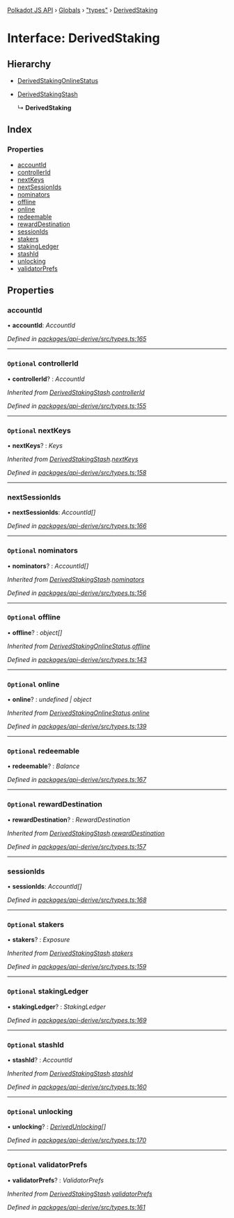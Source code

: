 [Polkadot JS API](../README.md) › [Globals](../globals.md) › ["types"](../modules/_types_.md) › [DerivedStaking](_types_.derivedstaking.md)

# Interface: DerivedStaking

## Hierarchy

* [DerivedStakingOnlineStatus](_types_.derivedstakingonlinestatus.md)

* [DerivedStakingStash](_types_.derivedstakingstash.md)

  ↳ **DerivedStaking**

## Index

### Properties

* [accountId](_types_.derivedstaking.md#accountid)
* [controllerId](_types_.derivedstaking.md#optional-controllerid)
* [nextKeys](_types_.derivedstaking.md#optional-nextkeys)
* [nextSessionIds](_types_.derivedstaking.md#nextsessionids)
* [nominators](_types_.derivedstaking.md#optional-nominators)
* [offline](_types_.derivedstaking.md#optional-offline)
* [online](_types_.derivedstaking.md#optional-online)
* [redeemable](_types_.derivedstaking.md#optional-redeemable)
* [rewardDestination](_types_.derivedstaking.md#optional-rewarddestination)
* [sessionIds](_types_.derivedstaking.md#sessionids)
* [stakers](_types_.derivedstaking.md#optional-stakers)
* [stakingLedger](_types_.derivedstaking.md#optional-stakingledger)
* [stashId](_types_.derivedstaking.md#optional-stashid)
* [unlocking](_types_.derivedstaking.md#optional-unlocking)
* [validatorPrefs](_types_.derivedstaking.md#optional-validatorprefs)

## Properties

###  accountId

• **accountId**: *AccountId*

*Defined in [packages/api-derive/src/types.ts:165](https://github.com/polkadot-js/api/blob/c576c689d/packages/api-derive/src/types.ts#L165)*

___

### `Optional` controllerId

• **controllerId**? : *AccountId*

*Inherited from [DerivedStakingStash](_types_.derivedstakingstash.md).[controllerId](_types_.derivedstakingstash.md#optional-controllerid)*

*Defined in [packages/api-derive/src/types.ts:155](https://github.com/polkadot-js/api/blob/c576c689d/packages/api-derive/src/types.ts#L155)*

___

### `Optional` nextKeys

• **nextKeys**? : *Keys*

*Inherited from [DerivedStakingStash](_types_.derivedstakingstash.md).[nextKeys](_types_.derivedstakingstash.md#optional-nextkeys)*

*Defined in [packages/api-derive/src/types.ts:158](https://github.com/polkadot-js/api/blob/c576c689d/packages/api-derive/src/types.ts#L158)*

___

###  nextSessionIds

• **nextSessionIds**: *AccountId[]*

*Defined in [packages/api-derive/src/types.ts:166](https://github.com/polkadot-js/api/blob/c576c689d/packages/api-derive/src/types.ts#L166)*

___

### `Optional` nominators

• **nominators**? : *AccountId[]*

*Inherited from [DerivedStakingStash](_types_.derivedstakingstash.md).[nominators](_types_.derivedstakingstash.md#optional-nominators)*

*Defined in [packages/api-derive/src/types.ts:156](https://github.com/polkadot-js/api/blob/c576c689d/packages/api-derive/src/types.ts#L156)*

___

### `Optional` offline

• **offline**? : *object[]*

*Inherited from [DerivedStakingOnlineStatus](_types_.derivedstakingonlinestatus.md).[offline](_types_.derivedstakingonlinestatus.md#optional-offline)*

*Defined in [packages/api-derive/src/types.ts:143](https://github.com/polkadot-js/api/blob/c576c689d/packages/api-derive/src/types.ts#L143)*

___

### `Optional` online

• **online**? : *undefined | object*

*Inherited from [DerivedStakingOnlineStatus](_types_.derivedstakingonlinestatus.md).[online](_types_.derivedstakingonlinestatus.md#optional-online)*

*Defined in [packages/api-derive/src/types.ts:139](https://github.com/polkadot-js/api/blob/c576c689d/packages/api-derive/src/types.ts#L139)*

___

### `Optional` redeemable

• **redeemable**? : *Balance*

*Defined in [packages/api-derive/src/types.ts:167](https://github.com/polkadot-js/api/blob/c576c689d/packages/api-derive/src/types.ts#L167)*

___

### `Optional` rewardDestination

• **rewardDestination**? : *RewardDestination*

*Inherited from [DerivedStakingStash](_types_.derivedstakingstash.md).[rewardDestination](_types_.derivedstakingstash.md#optional-rewarddestination)*

*Defined in [packages/api-derive/src/types.ts:157](https://github.com/polkadot-js/api/blob/c576c689d/packages/api-derive/src/types.ts#L157)*

___

###  sessionIds

• **sessionIds**: *AccountId[]*

*Defined in [packages/api-derive/src/types.ts:168](https://github.com/polkadot-js/api/blob/c576c689d/packages/api-derive/src/types.ts#L168)*

___

### `Optional` stakers

• **stakers**? : *Exposure*

*Inherited from [DerivedStakingStash](_types_.derivedstakingstash.md).[stakers](_types_.derivedstakingstash.md#optional-stakers)*

*Defined in [packages/api-derive/src/types.ts:159](https://github.com/polkadot-js/api/blob/c576c689d/packages/api-derive/src/types.ts#L159)*

___

### `Optional` stakingLedger

• **stakingLedger**? : *StakingLedger*

*Defined in [packages/api-derive/src/types.ts:169](https://github.com/polkadot-js/api/blob/c576c689d/packages/api-derive/src/types.ts#L169)*

___

### `Optional` stashId

• **stashId**? : *AccountId*

*Inherited from [DerivedStakingStash](_types_.derivedstakingstash.md).[stashId](_types_.derivedstakingstash.md#optional-stashid)*

*Defined in [packages/api-derive/src/types.ts:160](https://github.com/polkadot-js/api/blob/c576c689d/packages/api-derive/src/types.ts#L160)*

___

### `Optional` unlocking

• **unlocking**? : *[DerivedUnlocking](../modules/_types_.md#derivedunlocking)[]*

*Defined in [packages/api-derive/src/types.ts:170](https://github.com/polkadot-js/api/blob/c576c689d/packages/api-derive/src/types.ts#L170)*

___

### `Optional` validatorPrefs

• **validatorPrefs**? : *ValidatorPrefs*

*Inherited from [DerivedStakingStash](_types_.derivedstakingstash.md).[validatorPrefs](_types_.derivedstakingstash.md#optional-validatorprefs)*

*Defined in [packages/api-derive/src/types.ts:161](https://github.com/polkadot-js/api/blob/c576c689d/packages/api-derive/src/types.ts#L161)*

